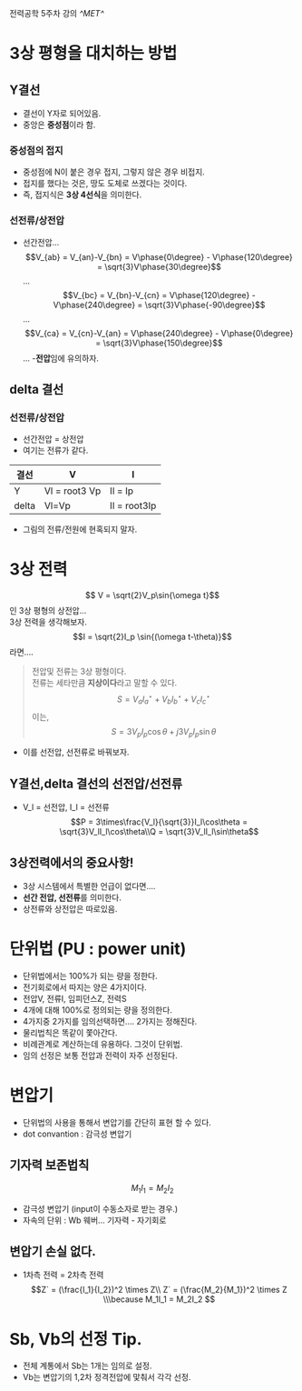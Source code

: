전력공학 5주차 강의
*^*MET*^*
# 3상 평형을 대치하는 방법
## Y결선
- 결선이 Y자로 되어있음.
- 중앙은 **중성점**이라 함.
### 중성점의 접지
- 중성점에 N이 붙은 경우 접지, 그렇지 않은 경우 비접지.
- 접지를 했다는 것은, 땅도 도체로 쓰겠다는 것이다.
- 즉, 접지식은 **3상 4선식**을 의미한다.
### 선전류/상전압
- 선간전압...
$$V_{ab} = V_{an}-V_{bn} = V\phase{0\degree} - V\phase{120\degree} = \sqrt{3}V\phase{30\degree}$$...
$$V_{bc} = V_{bn}-V_{cn} = V\phase{120\degree} - V\phase{240\degree} = \sqrt{3}V\phase{-90\degree}$$...
$$V_{ca} = V_{cn}-V_{an} = V\phase{240\degree} - V\phase{0\degree} = \sqrt{3}V\phase{150\degree}$$...
-**전압**임에 유의하자.

## delta 결선

### 선전류/상전압
- 선간전압 = 상전압
- 여기는 전류가 같다.

|결선|V|I|
|----|--|--|
|Y|Vl = root3 Vp|Il = Ip|
|delta| Vl=Vp | Il = root3Ip|

- 그림의 전류/전원에 현혹되지 말자.

# 3상 전력
$$ V = \sqrt{2}V_p\sin{\omega t}$$
인 3상 평형의 상전압...     
3상 전력을 생각해보자.  
$$I = \sqrt{2}I_p \sin{(\omega t-\theta)}$$
라면....    
> 전압및 전류는 3상 평형이다.       
> 전류는 세타만큼 **지상이다**라고 말할 수 있다.    
$$S = V_a I_a^\star +  V_b I_b^\star+ V_c I_c^\star$$
이는,
$$S = 3V_p I_p \cos\theta + j3V_pI_p\sin\theta$$
- 이를 선전압, 선전류로 바꿔보자.

## Y결선,delta 결선의 선전압/선전류
- V_l = 선전압, I_l = 선전류
$$P = 3\times\frac{V_l}{\sqrt{3}}I_l\cos\theta = \sqrt{3}V_lI_l\cos\theta\\Q = \sqrt{3}V_lI_l\sin\theta$$

## 3상전력에서의 중요사항!
- 3상 시스템에서 특별한 언급이 없다면....
- **선간 전압, 선전류**를 의미한다. 
- 상전류와 상전압은 따로있음.

# 단위법 (PU : power unit)
- 단위법에서는 100%가 되는 량을 정한다.
- 전기회로에서 따지는 양은 4가지이다.
- 전압V, 전류I, 임피던스Z, 전력S
- 4개에 대해 100%로 정의되는 량을 정의한다.
- 4가지중 2가지를 임의선택하면.... 2가지는 정해진다.
- 물리법칙은 똑같이 쫓아간다. 
- 비례관계로 계산하는데 유용하다. 그것이 단위법.
- 임의 선정은 보통 전압과 전력이 자주 선정된다.

# 변압기
- 단위법의 사용을 통해서 변압기를 간단히 표현 할 수 있다.
- dot convantion : 감극성 변압기
## 기자력 보존법칙
$$M_1I_1 = M_2I_2$$
- 감극성 변압기 (input이 수동소자로 받는 경우.)
- 자속의 단위 : Wb 웨버... 기자력 - 자기회로
## 변압기 손실 없다.
- 1차측 전력 = 2차측 전력
$$Z` = (\frac{I_1}{I_2})^2 \times Z\\ Z` = (\frac{M_2}{M_1})^2 \times Z \\\because M_1I_1 = M_2I_2 $$

# Sb, Vb의 선정 Tip.
- 전체 계통에서 Sb는 1개는 임의로 설정. 
- Vb는 변압기의 1,2차 정격전압에 맟춰서 각각 선정.
